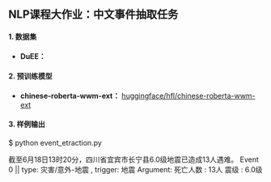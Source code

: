 ## NLP课程大作业：中文事件抽取任务

#### 1. 数据集

- **DuEE：** 

#### 2. 预训练模型

- **chinese-roberta-wwm-ext：** [huggingface/hfl/chinese-roberta-wwm-ext](https://huggingface.co/hfl/chinese-roberta-wwm-ext)


#### 3. 样例输出

$ python event_etraction.py

截至6月18日13时20分，四川省宜宾市长宁县6.0级地震已造成13人遇难。
Event 0 || type: 灾害/意外-地震 , trigger: 地震
    Argument:
        死亡人数 : 13人
        震级 : 6.0级